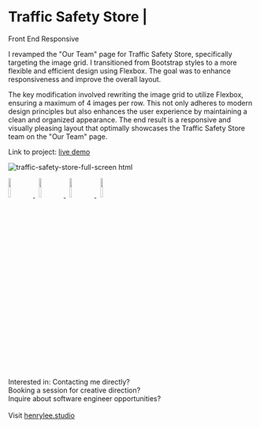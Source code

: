 # Traffic Safety Store |
Front End Responsive

I revamped the "Our Team" page for Traffic Safety Store, specifically targeting the image grid. I transitioned from Bootstrap styles to a more flexible and efficient design using Flexbox. The goal was to enhance responsiveness and improve the overall layout.

The key modification involved rewriting the image grid to utilize Flexbox, ensuring a maximum of 4 images per row. This not only adheres to modern design principles but also enhances the user experience by maintaining a clean and organized appearance. The end result is a responsive and visually pleasing layout that optimally showcases the Traffic Safety Store team on the "Our Team" page.

Link to project: <a target="_blank" href="https://henryleestudio.github.io/traffic-safety-store-front-end-flex-grid/">live demo</a>

![traffic-safety-store-full-screen html](https://github.com/henryleestudio/traffic-safety-store-front-end-flex-grid/assets/101936420/1bef2425-f78e-4415-b508-08cf1e595b09)

<p align="left">
  <a href="https://henrylee.studio/" target="_blank">
    <img src="https://user-images.githubusercontent.com/101936420/172000054-7df36c23-7223-488f-8ecd-9f6bb4a79ff4.png" width="10%"/>
  </a>
&nbsp
  <a href="https://www.linkedin.com/in/henry-lee-studio/" target="_blank">
    <img src="https://user-images.githubusercontent.com/101936420/172000064-68bffe39-7735-44bf-8b9e-5228913c5eed.png" width="10%"/>
  </a>
&nbsp
  <a href="https://twitter.com/henryleestudio" target="_blank">
    <img src="https://user-images.githubusercontent.com/101936420/172000066-76823694-4946-4c18-9b6c-866c9428a49c.png" width="10%"/>
  </a>
&nbsp
   <a href="https://henrylee.studio/images/resume/henry-lee-resume-shopify-design-development.pdf" target="_blank">
      <img src="https://user-images.githubusercontent.com/101936420/172000081-20e4d8e7-7785-4e19-94a9-4be5cf40506c.png" width="10%"/>
  </a>
  </p>

<section margin-left:50px;>
Interested in:
Contacting me directly? <br>
Booking a session for creative direction? <br>
Inquire about software engineer opportunities? <br>
<br>
Visit <a href = "https://henrylee.studio/">henrylee.studio</a>
</section>
